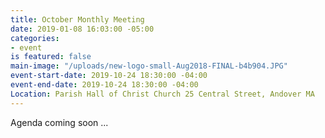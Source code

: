 ```yaml
---
title: October Monthly Meeting
date: 2019-01-08 16:03:00 -05:00
categories:
- event
is featured: false
main-image: "/uploads/new-logo-small-Aug2018-FINAL-b4b904.JPG"
event-start-date: 2019-10-24 18:30:00 -04:00
event-end-date: 2019-10-24 18:30:00 -04:00
Location: Parish Hall of Christ Church 25 Central Street, Andover MA
---
```


Agenda coming soon ... 